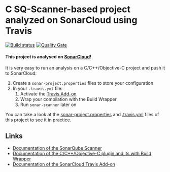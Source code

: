 # C SQ-Scanner-based project analyzed on SonarCloud using Travis

[![Build status](https://travis-ci.org/SonarSource/sq-com_example_c-sqscanner-travis.svg?branch=master)](https://travis-ci.org/SonarSource/sq-com_example_c-sqscanner-travis) [![Quality Gate](https://sonarcloud.io/api/project_badges/measure?project=com.sonarqube.examples.c-sqscanner-travis-project&metric=alert_status)](https://sonarcloud.io/dashboard/index/com.sonarqube.examples.c-sqscanner-travis-project)

#### This project is analysed on [SonarCloud](https://sonarcloud.io)!

It is very easy to run an analysis on a C/C++/Objective-C project and push it to SonarCloud:

1. Create a `sonar-project.properties` files to store your configuration
2. In your `.travis.yml` file:
   1. Activate the [Travis Add-on](https://docs.travis-ci.com/user/sonarcloud/)
   2. Wrap your compilation with the Build Wrapper
   3. Run `sonar-scanner` later on

You can take a look at the
[sonar-project.properties](https://github.com/SonarSource/sq-com_example_c-sqscanner-travis/blob/master/sonar-project.properties)
and
[.travis.yml](https://github.com/SonarSource/sq-com_example_c-sqscanner-travis/blob/master/.travis.yml)
files of this project to see it in practice.

## Links

- [Documentation of the SonarQube Scanner](http://redirect.sonarsource.com/doc/install-configure-scanner.html)
- [Documentation of the C/C++/Objective-C plugin and its with Build Wrapper](http://docs.sonarqube.org/x/pwAv)
- [Documentation of the SonarCloud Travis Add-on](https://docs.travis-ci.com/user/sonarcloud/)

